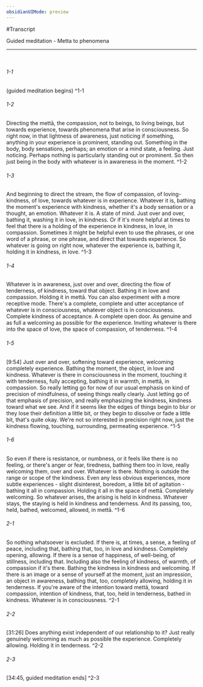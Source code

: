 ```yaml
---
obsidianUIMode: preview
---
```

#Transcript

<span class="firstLink"><a data-href="Guided meditation - Metta to phenomena" class="internal-link">Guided meditation - Metta to phenomena</a></span>

---
<br/>


###### 1-1
(<span class="firstLink"><a aria-label-position="top" aria-label="Meditation" data-href="Meditation" class="internal-link">guided meditation</a></span> begins) ^1-1
###### 1-2
Directing the <span class="firstLink"><a aria-label-position="top" aria-label="Metta" data-href="Metta" class="internal-link">mettā</a></span>, the <span class="firstLink"><a data-href="compassion" class="internal-link">compassion</a></span>, not to beings, to living beings, but towards <span class="firstLink"><a data-href="experience" class="internal-link">experience</a></span>, towards <span class="firstLink"><a aria-label-position="top" aria-label="Phenomenon" data-href="Phenomenon" class="internal-link">phenomena</a></span> that arise in <span class="firstLink"><a data-href="consciousness" class="internal-link">consciousness</a></span>. So right now, in that lightness of <span class="firstLink"><a data-href="awareness" class="internal-link">awareness</a></span>, just noticing if something, anything in your <span class="otherLink"><a data-href="experience" class="internal-link">experience</a></span> is prominent, standing out. Something in the <span class="firstLink"><a aria-label-position="top" aria-label="Embodiment" data-href="Embodiment" class="internal-link">body</a></span>, <span class="otherLink"><a aria-label-position="top" aria-label="Embodiment" data-href="Embodiment" class="internal-link">body sensations</a></span>, perhaps; an emotion or a <span class="firstLink"><a data-href="mind state" class="internal-link">mind state</a></span>, a feeling. Just noticing. Perhaps nothing is particularly standing out or prominent. So then just being in the <span class="otherLink"><a aria-label-position="top" aria-label="Embodiment" data-href="Embodiment" class="internal-link">body</a></span> with whatever is in <span class="otherLink"><a data-href="awareness" class="internal-link">awareness</a></span> in the moment<span class="firstLink"><a aria-label-position="top" aria-label="Guided meditation - Metta to phenomena > Just noticing if anything in experience is standing out" data-href="Guided meditation - Metta to phenomena#Just noticing if anything in experience is standing out" class="internal-link">.</a></span> ^1-2
###### 1-3
And beginning to direct the stream, the flow of <span class="firstLink"><a data-href="compassion" class="internal-link">compassion</a></span>, of <span class="firstLink"><a aria-label-position="top" aria-label="Metta" data-href="Metta" class="internal-link">loving-kindness</a></span>, of <span class="firstLink"><a data-href="love" class="internal-link">love</a></span>, towards whatever is in <span class="firstLink"><a data-href="experience" class="internal-link">experience</a></span>. Whatever it is, bathing the moment's <span class="otherLink"><a data-href="experience" class="internal-link">experience</a></span> with <span class="otherLink"><a aria-label-position="top" aria-label="Metta" data-href="Metta" class="internal-link">kindness</a></span>, whether it's a <span class="firstLink"><a aria-label-position="top" aria-label="Embodiment" data-href="Embodiment" class="internal-link">body</a></span> sensation or a thought, an emotion. Whatever it is. A state of <span class="firstLink"><a data-href="mind" class="internal-link">mind</a></span>. Just over and over, bathing it, washing it in <span class="otherLink"><a data-href="love" class="internal-link">love</a></span>, in <span class="otherLink"><a aria-label-position="top" aria-label="Metta" data-href="Metta" class="internal-link">kindness</a></span>. Or if it's more helpful at times to feel that there is a holding of the <span class="otherLink"><a data-href="experience" class="internal-link">experience</a></span> in <span class="otherLink"><a aria-label-position="top" aria-label="Metta" data-href="Metta" class="internal-link">kindness</a></span>, in <span class="otherLink"><a data-href="love" class="internal-link">love</a></span>, in <span class="otherLink"><a data-href="compassion" class="internal-link">compassion</a></span>. Sometimes it might be helpful even to use the phrases, or one word of a phrase, or one phrase, and direct that towards <span class="otherLink"><a data-href="experience" class="internal-link">experience</a></span>. So whatever is going on right now, whatever the <span class="otherLink"><a data-href="experience" class="internal-link">experience</a></span> is, bathing it, holding it in <span class="otherLink"><a aria-label-position="top" aria-label="Metta" data-href="Metta" class="internal-link">kindness</a></span>, in <span class="otherLink"><a data-href="love" class="internal-link">love</a></span><span class="firstLink"><a aria-label-position="top" aria-label="Guided meditation - Metta to phenomena > Bathing that in loving kindness over and over" data-href="Guided meditation - Metta to phenomena#Bathing that in loving kindness over and over" class="internal-link">.</a></span> ^1-3
###### 1-4
Whatever is in <span class="firstLink"><a data-href="awareness" class="internal-link">awareness</a></span>, just over and over, directing the flow of tenderness, of <span class="firstLink"><a aria-label-position="top" aria-label="Metta" data-href="Metta" class="internal-link">kindness</a></span>, toward that object. Bathing it in <span class="firstLink"><a data-href="love" class="internal-link">love</a></span> and <span class="firstLink"><a data-href="compassion" class="internal-link">compassion</a></span>. Holding it in <span class="otherLink"><a aria-label-position="top" aria-label="Metta" data-href="Metta" class="internal-link">mettā</a></span>. You can also experiment with a more receptive mode. There's a complete, complete and utter <span class="firstLink"><a data-href="acceptance" class="internal-link">acceptance</a></span> of whatever is in <span class="firstLink"><a data-href="consciousness" class="internal-link">consciousness</a></span>, whatever object is in <span class="otherLink"><a data-href="consciousness" class="internal-link">consciousness</a></span>. Complete <span class="otherLink"><a aria-label-position="top" aria-label="Metta" data-href="Metta" class="internal-link">kindness</a></span> of <span class="otherLink"><a data-href="acceptance" class="internal-link">acceptance</a></span>. A complete open door. As genuine and as full a welcoming as possible for the <span class="firstLink"><a data-href="experience" class="internal-link">experience</a></span>. Inviting whatever is there into the space of <span class="otherLink"><a data-href="love" class="internal-link">love</a></span>, the space of <span class="otherLink"><a data-href="compassion" class="internal-link">compassion</a></span>, of tenderness<span class="firstLink"><a aria-label-position="top" aria-label="Guided meditation - Metta to phenomena > Complete acceptence of whatever is in consciousness" data-href="Guided meditation - Metta to phenomena#Complete acceptence of whatever is in consciousness" class="internal-link">.</a></span> ^1-4
###### 1-5
[9:54] Just over and over, softening toward <span class="firstLink"><a data-href="experience" class="internal-link">experience</a></span>, welcoming completely <span class="otherLink"><a data-href="experience" class="internal-link">experience</a></span>. Bathing the moment, the object, in <span class="firstLink"><a data-href="love" class="internal-link">love</a></span> and <span class="firstLink"><a aria-label-position="top" aria-label="Metta" data-href="Metta" class="internal-link">kindness</a></span>. Whatever is there in <span class="firstLink"><a data-href="consciousness" class="internal-link">consciousness</a></span> in the moment, touching it with tenderness, fully accepting, bathing it in warmth, in <span class="otherLink"><a aria-label-position="top" aria-label="Metta" data-href="Metta" class="internal-link">mettā</a></span>, in <span class="firstLink"><a data-href="compassion" class="internal-link">compassion</a></span>. So really <span class="firstLink"><a data-href="letting go" class="internal-link">letting go</a></span> for now of our usual emphasis on kind of precision of <span class="firstLink"><a data-href="mindfulness" class="internal-link">mindfulness</a></span>, of seeing things really clearly. Just <span class="otherLink"><a data-href="letting go" class="internal-link">letting go</a></span> of that emphasis of precision, and really emphasizing the <span class="otherLink"><a aria-label-position="top" aria-label="Metta" data-href="Metta" class="internal-link">kindness</a></span>, <span class="otherLink"><a aria-label-position="top" aria-label="Metta" data-href="Metta" class="internal-link">kindness</a></span> toward what we see. And if it seems like the edges of things begin to blur or they lose their definition a little bit, or they begin to dissolve or <span class="firstLink"><a aria-label-position="top" aria-label="Emptiness" data-href="Emptiness" class="internal-link">fade</a></span> a little bit, that's quite okay. We're not so interested in precision right now, just the <span class="otherLink"><a aria-label-position="top" aria-label="Metta" data-href="Metta" class="internal-link">kindness</a></span> flowing, touching, surrounding, permeating <span class="otherLink"><a data-href="experience" class="internal-link">experience</a></span><span class="firstLink"><a aria-label-position="top" aria-label="Guided meditation - Metta to phenomena > Whatever there is in consciousness in the moment touching it with tenderness" data-href="Guided meditation - Metta to phenomena#Whatever there is in consciousness in the moment touching it with tenderness" class="internal-link">.</a></span> ^1-5
###### 1-6
So even if there is resistance, or numbness, or it feels like there is no feeling, or there's <span class="firstLink"><a data-href="anger" class="internal-link">anger</a></span> or <span class="firstLink"><a data-href="fear" class="internal-link">fear</a></span>, <span class="firstLink"><a data-href="tiredness" class="internal-link">tiredness</a></span>, bathing them too in <span class="firstLink"><a data-href="love" class="internal-link">love</a></span>, really welcoming them, over and over. Whatever is there. Nothing is outside the range or scope of the <span class="firstLink"><a aria-label-position="top" aria-label="Metta" data-href="Metta" class="internal-link">kindness</a></span>. Even any less obvious experiences, more subtle experiences - slight disinterest, boredom, a little bit of agitation - bathing it all in <span class="firstLink"><a data-href="compassion" class="internal-link">compassion</a></span>. Holding it all in the space of <span class="otherLink"><a aria-label-position="top" aria-label="Metta" data-href="Metta" class="internal-link">mettā</a></span>. Completely welcoming. So whatever arises, the arising is held in <span class="otherLink"><a aria-label-position="top" aria-label="Metta" data-href="Metta" class="internal-link">kindness</a></span>. Whatever stays, the staying is held in <span class="otherLink"><a aria-label-position="top" aria-label="Metta" data-href="Metta" class="internal-link">kindness</a></span> and tenderness. And its passing, too, held, bathed, welcomed, allowed, in <span class="otherLink"><a aria-label-position="top" aria-label="Metta" data-href="Metta" class="internal-link">mettā</a></span><span class="firstLink"><a aria-label-position="top" aria-label="Guided meditation - Metta to phenomena > Arising staying passing is bathed welcomed allowed in metta" data-href="Guided meditation - Metta to phenomena#Arising staying passing is bathed welcomed allowed in metta" class="internal-link">.</a></span> ^1-6
###### 2-1
So nothing whatsoever is excluded. If there is, at times, a sense, a feeling of peace, including that, bathing that, too, in <span class="firstLink"><a data-href="love" class="internal-link">love</a></span> and <span class="firstLink"><a aria-label-position="top" aria-label="Metta" data-href="Metta" class="internal-link">kindness</a></span>. Completely opening, allowing. If there is a sense of <span class="firstLink"><a data-href="happiness" class="internal-link">happiness</a></span>, of <span class="firstLink"><a aria-label-position="top" aria-label="Pleasantness" data-href="Pleasantness" class="internal-link">well-being</a></span>, of stillness, including that. Including also the feeling of <span class="otherLink"><a aria-label-position="top" aria-label="Metta" data-href="Metta" class="internal-link">kindness</a></span>, of warmth, of <span class="firstLink"><a data-href="compassion" class="internal-link">compassion</a></span> if it's there. Bathing the <span class="otherLink"><a aria-label-position="top" aria-label="Metta" data-href="Metta" class="internal-link">kindness</a></span> in <span class="otherLink"><a aria-label-position="top" aria-label="Metta" data-href="Metta" class="internal-link">kindness</a></span> and welcoming. If there is an <span class="firstLink"><a data-href="image" class="internal-link">image</a></span> or a sense of yourself at the moment, just an impression, an object in <span class="firstLink"><a data-href="awareness" class="internal-link">awareness</a></span>, bathing that, too, completely allowing, holding it in tenderness. If you're aware of the intention toward <span class="otherLink"><a aria-label-position="top" aria-label="Metta" data-href="Metta" class="internal-link">mettā</a></span>, toward <span class="otherLink"><a data-href="compassion" class="internal-link">compassion</a></span>, intention of <span class="otherLink"><a aria-label-position="top" aria-label="Metta" data-href="Metta" class="internal-link">kindness</a></span>, that, too, held in tenderness, bathed in <span class="otherLink"><a aria-label-position="top" aria-label="Metta" data-href="Metta" class="internal-link">kindness</a></span>. Whatever is in <span class="firstLink"><a data-href="consciousness" class="internal-link">consciousness</a></span><span class="firstLink"><a aria-label-position="top" aria-label="Guided meditation - Metta to phenomena > Nothing is excluded" data-href="Guided meditation - Metta to phenomena#Nothing is excluded" class="internal-link">.</a></span> ^2-1
###### 2-2
[31:26] Does anything exist independent of our relationship to it? Just really genuinely welcoming as much as possible the <span class="firstLink"><a data-href="experience" class="internal-link">experience</a></span>. Completely allowing. Holding it in tenderness<span class="firstLink"><a aria-label-position="top" aria-label="Guided meditation - Metta to phenomena > Does anything exist independent of our relationship to it" data-href="Guided meditation - Metta to phenomena#Does anything exist independent of our relationship to it" class="internal-link">.</a></span> ^2-2
###### 2-3
[34:45, <span class="firstLink"><a aria-label-position="top" aria-label="Meditation" data-href="Meditation" class="internal-link">guided meditation</a></span> ends] ^2-3

